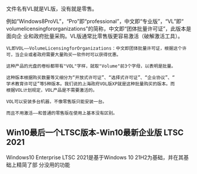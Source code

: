 

文件名有VL就是VL版，没有就是零售。

例如“Windows8ProVL”，“Pro”即“professional”，中文即“专业版”，“VL”即“
volumelicensingfororganizations”的简称，中文即“团体批量许可证”，此版本是面向企
业和政府批量采购。VL版通常比零售版更容易激活（破解激活工具）。

    VL即VOL——VolumeLicensingforOrganizations：中文即团体批量许可证，根据这个许
    可，当企业或者政府需要大量购买一软件时可以获得优惠。

    这种产品的光盘的卷标都带有"VOL"字样，就取"Volume"前3个字母，以表明是批量。

    这种版本根据购买数量等又细分为“开放式许可证”、“选择式许可证”、“企业协议”、“
    学术教育许可证”等5种版本。我们说的上海政府VOL版XP就是这种批量购买的版本。而
    根据VOL计划规定，VOL产品是不需要激活的。

    VOL可以安装多台机器，不像零售版只能安装一台。

    而且不用激活——和普通的零售版在使用上基本没有区别。


## Win10最后一个LTSC版本-Win10最新企业版 LTSC 2021

Windows10 Enterprise LTSC 2021是基于Windows 10 21H2为基础，并在其基础上精简了部
分没用的功能
